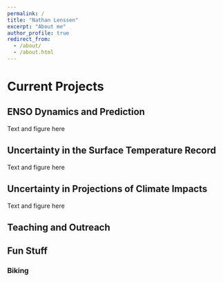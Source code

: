```yaml
---
permalink: /
title: "Nathan Lenssen"
excerpt: "About me"
author_profile: true
redirect_from: 
  - /about/
  - /about.html
---
```



Current Projects
======


ENSO Dynamics and Prediction
------

Text and figure here

Uncertainty in the Surface Temperature Record
------

Text and figure here



Uncertainty in Projections of Climate Impacts
------


Text and figure here


Teaching and Outreach
------


Fun Stuff
-----

### Biking

